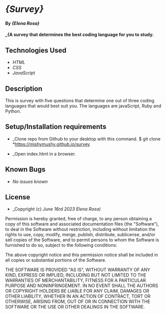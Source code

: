 # _{Survey}_

#### By _**{Elena Rosa}**_

#### _{A survey that determines the best coding language for you to study.  

## Technologies Used

* _HTML_
* _CSS_
* _JavaScript_


## Description

This is survey with five questions that determine one out of three coding languages that would best suit you. The languages are javaScript, Ruby and Python. 

## Setup/Installation requirements

* _Clone repo from Github to your desktop with this command. $ git clone *https://mishymushy.github.io/survey

* _Open index.html in a browser. 


## Known Bugs

* _No issues known_


## License

* _Copyright (c) _June 16rd 2023_ _Elena Rosa)_

Permission is hereby granted, free of charge, to any person obtaining a copy
of this software and associated documentation files (the "Software"), to deal
in the Software without restriction, including without limitation the rights
to use, copy, modify, merge, publish, distribute, sublicense, and/or sell
copies of the Software, and to permit persons to whom the Software is
furnished to do so, subject to the following conditions:

The above copyright notice and this permission notice shall be included in all
copies or substantial portions of the Software.

THE SOFTWARE IS PROVIDED "AS IS", WITHOUT WARRANTY OF ANY KIND, EXPRESS OR
IMPLIED, INCLUDING BUT NOT LIMITED TO THE WARRANTIES OF MERCHANTABILITY,
FITNESS FOR A PARTICULAR PURPOSE AND NONINFRINGEMENT. IN NO EVENT SHALL THE
AUTHORS OR COPYRIGHT HOLDERS BE LIABLE FOR ANY CLAIM, DAMAGES OR OTHER
LIABILITY, WHETHER IN AN ACTION OF CONTRACT, TORT OR OTHERWISE, ARISING FROM,
OUT OF OR IN CONNECTION WITH THE SOFTWARE OR THE USE OR OTHER DEALINGS IN THE
SOFTWARE.


